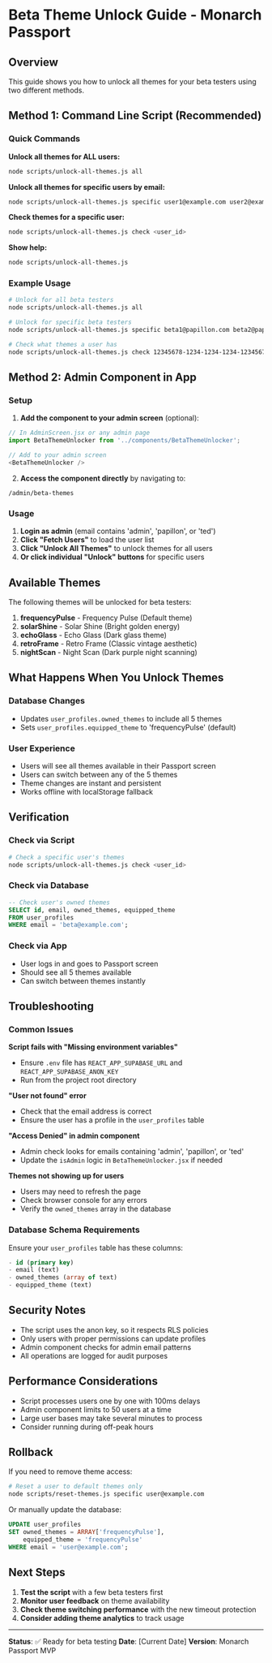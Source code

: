 # Beta Theme Unlock Guide - Monarch Passport

## Overview
This guide shows you how to unlock all themes for your beta testers using two different methods.

## Method 1: Command Line Script (Recommended)

### Quick Commands

**Unlock all themes for ALL users:**
```bash
node scripts/unlock-all-themes.js all
```

**Unlock all themes for specific users by email:**
```bash
node scripts/unlock-all-themes.js specific user1@example.com user2@example.com
```

**Check themes for a specific user:**
```bash
node scripts/unlock-all-themes.js check <user_id>
```

**Show help:**
```bash
node scripts/unlock-all-themes.js
```

### Example Usage

```bash
# Unlock for all beta testers
node scripts/unlock-all-themes.js all

# Unlock for specific beta testers
node scripts/unlock-all-themes.js specific beta1@papillon.com beta2@papillon.com

# Check what themes a user has
node scripts/unlock-all-themes.js check 12345678-1234-1234-1234-123456789012
```

## Method 2: Admin Component in App

### Setup

1. **Add the component to your admin screen** (optional):
```javascript
// In AdminScreen.jsx or any admin page
import BetaThemeUnlocker from '../components/BetaThemeUnlocker';

// Add to your admin screen
<BetaThemeUnlocker />
```

2. **Access the component directly** by navigating to:
```
/admin/beta-themes
```

### Usage

1. **Login as admin** (email contains 'admin', 'papillon', or 'ted')
2. **Click "Fetch Users"** to load the user list
3. **Click "Unlock All Themes"** to unlock themes for all users
4. **Or click individual "Unlock" buttons** for specific users

## Available Themes

The following themes will be unlocked for beta testers:

1. **frequencyPulse** - Frequency Pulse (Default theme)
2. **solarShine** - Solar Shine (Bright golden energy)
3. **echoGlass** - Echo Glass (Dark glass theme)
4. **retroFrame** - Retro Frame (Classic vintage aesthetic)
5. **nightScan** - Night Scan (Dark purple night scanning)

## What Happens When You Unlock Themes

### Database Changes
- Updates `user_profiles.owned_themes` to include all 5 themes
- Sets `user_profiles.equipped_theme` to 'frequencyPulse' (default)

### User Experience
- Users will see all themes available in their Passport screen
- Users can switch between any of the 5 themes
- Theme changes are instant and persistent
- Works offline with localStorage fallback

## Verification

### Check via Script
```bash
# Check a specific user's themes
node scripts/unlock-all-themes.js check <user_id>
```

### Check via Database
```sql
-- Check user's owned themes
SELECT id, email, owned_themes, equipped_theme 
FROM user_profiles 
WHERE email = 'beta@example.com';
```

### Check via App
- User logs in and goes to Passport screen
- Should see all 5 themes available
- Can switch between themes instantly

## Troubleshooting

### Common Issues

**Script fails with "Missing environment variables"**
- Ensure `.env` file has `REACT_APP_SUPABASE_URL` and `REACT_APP_SUPABASE_ANON_KEY`
- Run from the project root directory

**"User not found" error**
- Check that the email address is correct
- Ensure the user has a profile in the `user_profiles` table

**"Access Denied" in admin component**
- Admin check looks for emails containing 'admin', 'papillon', or 'ted'
- Update the `isAdmin` logic in `BetaThemeUnlocker.jsx` if needed

**Themes not showing up for users**
- Users may need to refresh the page
- Check browser console for any errors
- Verify the `owned_themes` array in the database

### Database Schema Requirements

Ensure your `user_profiles` table has these columns:
```sql
- id (primary key)
- email (text)
- owned_themes (array of text)
- equipped_theme (text)
```

## Security Notes

- The script uses the anon key, so it respects RLS policies
- Only users with proper permissions can update profiles
- Admin component checks for admin email patterns
- All operations are logged for audit purposes

## Performance Considerations

- Script processes users one by one with 100ms delays
- Admin component limits to 50 users at a time
- Large user bases may take several minutes to process
- Consider running during off-peak hours

## Rollback

If you need to remove theme access:

```bash
# Reset a user to default themes only
node scripts/reset-themes.js specific user@example.com
```

Or manually update the database:
```sql
UPDATE user_profiles 
SET owned_themes = ARRAY['frequencyPulse'], 
    equipped_theme = 'frequencyPulse' 
WHERE email = 'user@example.com';
```

## Next Steps

1. **Test the script** with a few beta testers first
2. **Monitor user feedback** on theme availability
3. **Check theme switching performance** with the new timeout protection
4. **Consider adding theme analytics** to track usage

---

**Status**: ✅ Ready for beta testing
**Date**: [Current Date]
**Version**: Monarch Passport MVP 